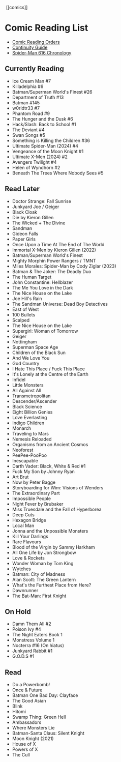  [[comics]]
# Comic Reading List
- [Comic Reading Orders](https://comicbookreadingorders.com/)
- [Continuity Guide](https://www.continuityguide.net)
- [Spider-Man 616 Chronology](https://docs.google.com/spreadsheets/d/1z_Ug8gASt3NFLDSXKn7-XOuPLhbemez55798BRL7t-k)
## Currently Reading
- Ice Cream Man #7
- Killadelphia #6
- Batman/Superman World's Finest #26
- Department of Truth #13
- Batman #145
- w0rldtr33 #7
- Phantom Road #9
- The Hunger and the Dusk #6
- Hack/Slash: Back to School #1
- The Deviant #4
- Swan Songs #5
- Something is Killing the Children #36
- Ultimate Spider-Man (2024) #4
- Vengeance of the Moon Knight #1
- Ultimate X-Men (2024) #2
- Avengers Twilight #4
- Helen of Wyndhorn #2
- Beneath The Trees Where Nobody Sees #5
## Read Later
- Doctor Strange: Fall Sunrise
- Junkyard Joe / Geiger
- Black Cloak
- Die by Kieron Gillen
- The Wicked + The Divine
- Sandman
- Gideon Falls
- Paper Girls
- Once Upon a Time At The End of The World
- Immortal X-Men by Kieron Gillen (2022)
- Batman/Superman World's Finest
- Mighty Morphin Power Rangers / TMNT
- Miles Morales: Spider-Man by Cody Ziglar (2023)
- Batman & The Joker: The Deadly Duo
- The Human Target
- John Constantine: Hellblazer
- The Me You Love in the Dark
- The Nice House on the Lake
- Joe Hill's Rain
- The Sandman Universe: Dead Boy Detectives
- East of West
- 100 Bullets
- Scalped
- The Nice House on the Lake
- Supergirl: Woman of Tomorrow
- Geiger
- Nottingham
- Superman Space Age
- Children of the Black Sun
- And We Love You
- God Country
- I Hate This Place / Fuck This Place
- It's Lonely at the Centre of the Earth
- Infidel
- Little Monsters
- All Against All
- Transmetropolitan
- Descender/Ascender
- Black Science
- Eight Billion Genies
- Love Everlasting
- Indigo Children
- Monarch
- Traveling to Mars
- Nemesis Reloaded
- Organisms from an Ancient Cosmos
- Neoforest
- PeePee-PooPoo
- Inescapable
- Darth Vader: Black, White & Red #1
- Fuck My Son by Johnny Ryan
- Art Brut
- Now by Peter Bagge
- Storyboarding for Wim: Visions of Wenders
- The Extraordinary Part
- Impossible People
- Night Fever by Brubaker
- Miss Truesdale and the Fall of Hyperborea
- Deep Cuts
- Hexagon Bridge
- Local Man
- Jonna and the Unpossible Monsters
- Kill Your Darlings
- Rare Flavours
- Blood of the Virgin by Sammy Harkham
- All One Life by Jon Strongbow
- Love & Rockets
- Wonder Woman by Tom King
- Wytches
- Batman: City of Madness
- Alan Scott: The Green Lantern
- What's the Furthest Place from Here?
- Dawnrunner
- The Bat-Man: First Knight
## On Hold
- Damn Them All #2
- Poison Ivy #4
- The Night Eaters Book 1
- Monstress Volume 1
- Nocterra #16 (On hiatus)
- Junkyard Rabbit #1
- G.O.D.S #1
## Read
- Do a Powerbomb!
- Once & Future
- Batman One Bad Day: Clayface
- The Good Asian
- Blink
- Hitomi
- Swamp Thing: Green Hell
- Ambassadors
- Where Monsters Lie
- Batman-Santa Claus: Silent Knight
-  Moon Knight (2021)
- House of X
- Powers of X
- The Cull